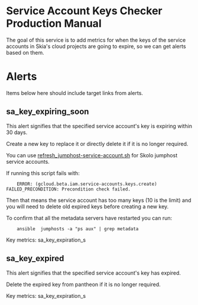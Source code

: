 # Service Account Keys Checker Production Manual

The goal of this service is to add metrics for when the keys of the service
accounts in Skia's cloud projects are going to expire, so we can get alerts
based on them.

# Alerts

Items below here should include target links from alerts.

## sa_key_expiring_soon

This alert signifies that the specified service account's key is expiring
within 30 days.

Create a new key to replace it or directly delete it if it is no longer
required.

You can use [refresh_jumphost-service-account.sh](https://skia.googlesource.com/buildbot/+/main/skolo/refresh-jumphost-service-account.sh)
for Skolo jumphost service accounts.

If running this script fails with:

        ERROR: (gcloud.beta.iam.service-accounts.keys.create) FAILED_PRECONDITION: Precondition check failed.

Then that means the service account has too many keys (10 is the limit)
and you will need to delete old expired keys before creating a new key.

To confirm that all the metadata servers have restarted you can run:

        ansible  jumphosts -a "ps aux" | grep metadata

Key metrics: sa_key_expiration_s

## sa_key_expired

This alert signifies that the specified service account's key has expired.

Delete the expired key from pantheon if it is no longer required.

Key metrics: sa_key_expiration_s
